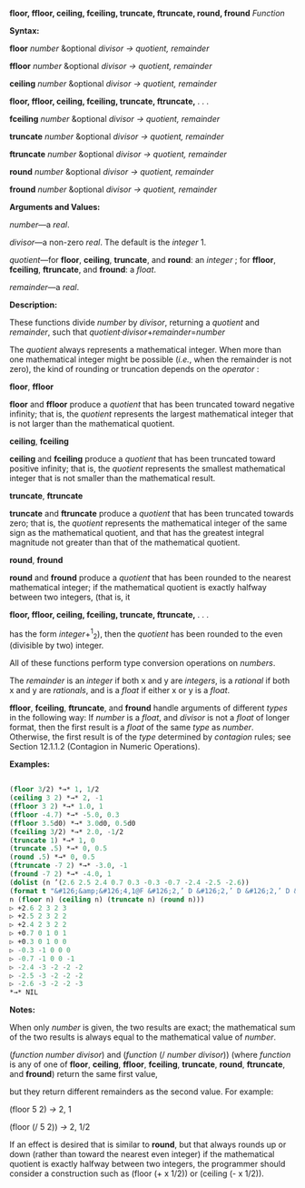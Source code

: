 **floor, ffloor, ceiling, fceiling, truncate, ftruncate, round, fround** *Function* 



**Syntax:** 



**floor** *number* &amp;optional *divisor → quotient, remainder* 



**ffloor** *number* &amp;optional *divisor → quotient, remainder* 



**ceiling** *number* &amp;optional *divisor → quotient, remainder* 







 



 



**floor, ffloor, ceiling, fceiling, truncate, ftruncate,** *. . .* 



**fceiling** *number* &amp;optional *divisor → quotient, remainder* 



**truncate** *number* &amp;optional *divisor → quotient, remainder* 



**ftruncate** *number* &amp;optional *divisor → quotient, remainder* 



**round** *number* &amp;optional *divisor → quotient, remainder* 



**fround** *number* &amp;optional *divisor → quotient, remainder* 



**Arguments and Values:** 



*number*—a *real*. 



*divisor*—a non-zero *real*. The default is the *integer* 1. 



*quotient*—for **floor**, **ceiling**, **truncate**, and **round**: an *integer* ; for **ffloor**, **fceiling**, **ftruncate**, and **fround**: a *float*. 



*remainder*—a *real*. 



**Description:** 



These functions divide *number* by *divisor*, returning a *quotient* and *remainder*, such that *quotient·divisor*+*remainder*=*number* 



The *quotient* always represents a mathematical integer. When more than one mathematical integer might be possible (*i.e.*, when the remainder is not zero), the kind of rounding or truncation depends on the *operator* : 



**floor**, **ffloor** 



**floor** and **ffloor** produce a *quotient* that has been truncated toward negative infinity; that is, the *quotient* represents the largest mathematical integer that is not larger than the mathematical quotient. 



**ceiling**, **fceiling** 



**ceiling** and **fceiling** produce a *quotient* that has been truncated toward positive infinity; that is, the *quotient* represents the smallest mathematical integer that is not smaller than the mathematical result. 



**truncate**, **ftruncate** 



**truncate** and **ftruncate** produce a *quotient* that has been truncated towards zero; that is, the *quotient* represents the mathematical integer of the same sign as the mathematical quotient, and that has the greatest integral magnitude not greater than that of the mathematical quotient. 



**round**, **fround** 



**round** and **fround** produce a *quotient* that has been rounded to the nearest mathematical integer; if the mathematical quotient is exactly halfway between two integers, (that is, it 







 



 



**floor, ffloor, ceiling, fceiling, truncate, ftruncate,** *. . .* 



has the form *integer*+<sup>1</sup><sub>2</sub>), then the *quotient* has been rounded to the even (divisible by two) integer. 



All of these functions perform type conversion operations on *numbers*. 



The *remainder* is an *integer* if both x and y are *integers*, is a *rational* if both x and y are *rationals*, and is a *float* if either x or y is a *float*. 



**ffloor**, **fceiling**, **ftruncate**, and **fround** handle arguments of different *types* in the following way: If *number* is a *float*, and *divisor* is not a *float* of longer format, then the first result is a *float* of the same *type* as *number*. Otherwise, the first result is of the *type* determined by *contagion* rules; see Section 12.1.1.2 (Contagion in Numeric Operations). 



**Examples:**
```lisp
 
(floor 3/2) *→* 1, 1/2 
(ceiling 3 2) *→* 2, -1 
(ffloor 3 2) *→* 1.0, 1 
(ffloor -4.7) *→* -5.0, 0.3 
(ffloor 3.5d0) *→* 3.0d0, 0.5d0 
(fceiling 3/2) *→* 2.0, -1/2 
(truncate 1) *→* 1, 0 
(truncate .5) *→* 0, 0.5 
(round .5) *→* 0, 0.5 
(ftruncate -7 2) *→* -3.0, -1 
(fround -7 2) *→* -4.0, 1 
(dolist (n ’(2.6 2.5 2.4 0.7 0.3 -0.3 -0.7 -2.4 -2.5 -2.6)) 
(format t "&#126;&amp;&#126;4,1@F &#126;2,’ D &#126;2,’ D &#126;2,’ D &#126;2,’ D" 
n (floor n) (ceiling n) (truncate n) (round n))) 
▷ +2.6 2 3 2 3 
▷ +2.5 2 3 2 2 
▷ +2.4 2 3 2 2 
▷ +0.7 0 1 0 1 
▷ +0.3 0 1 0 0 
▷ -0.3 -1 0 0 0 
▷ -0.7 -1 0 0 -1 
▷ -2.4 -3 -2 -2 -2 
▷ -2.5 -3 -2 -2 -2 
▷ -2.6 -3 -2 -2 -3 
*→* NIL 

```
**Notes:** 



When only *number* is given, the two results are exact; the mathematical sum of the two results is always equal to the mathematical value of *number*. 



(*function number divisor*) and (*function* (/ *number divisor*)) (where *function* is any of one of **floor**, **ceiling**, **ffloor**, **fceiling**, **truncate**, **round**, **ftruncate**, and **fround**) return the same first value, 







 



 



but they return different remainders as the second value. For example: 



(floor 5 2) *→* 2, 1 



(floor (/ 5 2)) *→* 2, 1/2 



If an effect is desired that is similar to **round**, but that always rounds up or down (rather than toward the nearest even integer) if the mathematical quotient is exactly halfway between two integers, the programmer should consider a construction such as (floor (+ x 1/2)) or (ceiling (- x 1/2)). 



